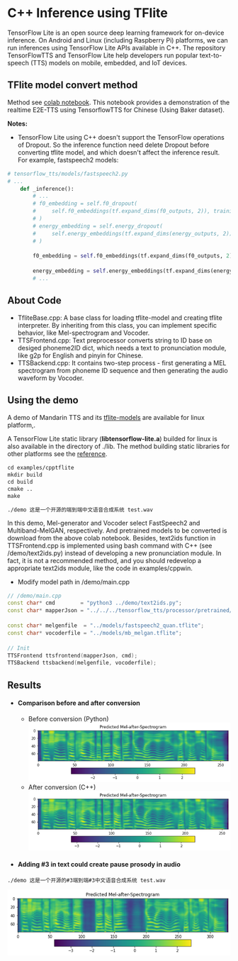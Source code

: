 # C++ Inference using TFlite
TensorFlow Lite is an open source deep learning framework for on-device inference. On Android and Linux (including Raspberry Pi) platforms, we can run inferences using TensorFlow Lite APIs available in C++. The repository TensorFlowTTS and TensorFlow Lite help developers run popular text-to-speech (TTS) models on mobile, embedded, and IoT devices.

## TFlite model convert method
Method see [colab notebook](https://colab.research.google.com/drive/1Ma3MIcSdLsOxqOKcN1MlElncYMhrOg3J?usp=sharing#scrollTo=KCm6Oj7iLlu5). This notebook provides a demonstration of the realtime E2E-TTS using TensorflowTTS for Chinese (Using Baker dataset).

**Notes:**
- TensorFlow Lite using C++ doesn't support the TensorFlow operations of Dropout. So the inference function need delete Dropout before converting tflite model, and which doesn't affect the inference result.
For example, fastspeech2 models:
```python
# tensorflow_tts/models/fastspeech2.py
# ...
    def _inference():
        # ...
        # f0_embedding = self.f0_dropout(
        #     self.f0_embeddings(tf.expand_dims(f0_outputs, 2)), training=True
        # )
        # energy_embedding = self.energy_dropout(
        #     self.energy_embeddings(tf.expand_dims(energy_outputs, 2)), training=True
        # )

        f0_embedding = self.f0_embeddings(tf.expand_dims(f0_outputs, 2))

        energy_embedding = self.energy_embeddings(tf.expand_dims(energy_outputs, 2))
        # ...
```

## About Code
- TfliteBase.cpp: A base class for loading tflite-model and creating tflite interpreter. By inheriting from this class, you can implement specific behavior, like Mel-spectrogram and Vocoder.
- TTSFrontend.cpp: Text preprocessor converts string to ID base on desiged phoneme2ID dict, which needs a text to pronunciation module, like g2p for English and pinyin for Chinese.
- TTSBackend.cpp: It contains two-step process - first generating a MEL spectrogram from phoneme ID sequence and then generating the audio waveform by Vocoder.


## Using the demo
A demo of Mandarin TTS and its [tflite-models](https://github.com/lr2582858/TTS_tflite_cpp/releases/tag/0.1.0) are available for linux platform,. 

A TensorFlow Lite static library (**libtensorflow-lite.a**) builded for linux is also available in the directory of ./lib. The method building static libraries for other platforms see the [reference](https://www.tensorflow.org/lite/guide/build_rpi).

```shell
cd examples/cpptflite
mkdir build
cd build
cmake ..
make
```

```shell
./demo 这是一个开源的端到端中文语音合成系统 test.wav
```

In this demo, Mel-generator and Vocoder select FastSpeech2 and Multiband-MelGAN, respectively. And pretrained models to be converted is download from the above colab notebook. Besides, text2ids function in TTSFrontend.cpp is implemented using bash command with C++ (see /demo/text2ids.py) instead of developing a new pronunciation module. In fact, it is not a recommended method, and you should redevelop a appropriate text2ids module, like the code in examples/cppwin.

- Modify model path in /demo/main.cpp
```c++
// /demo/main.cpp
const char* cmd        = "python3 ../demo/text2ids.py";
const char* mapperJson = "../../../tensorflow_tts/processor/pretrained/baker_mapper.json";

const char* melgenfile  = "../models/fastspeech2_quan.tflite";
const char* vocoderfile = "../models/mb_melgan.tflite";

// Init
TTSFrontend ttsfrontend(mapperJson, cmd);
TTSBackend ttsbackend(melgenfile, vocoderfile);
```

## Results
- #### Comparison before and after conversion
  - Before conversion (Python)
![ori_mel](./results/ori_mel.png)
  - After conversion (C++)
![tflite_mel](./results/tflite_mel.png)

- #### Adding #3 in text could create pause prosody in audio
```shell
./demo 这是一个开源的#3端到端#3中文语音合成系统 test.wav
```
![tflite_mel](./results/tflite_mel2.png)
